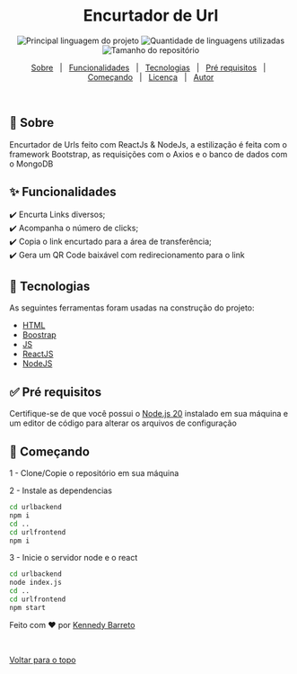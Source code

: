 <div align="center" id="top"> 
</div>

<h1 align="center"> Encurtador de Url
 </h1>

<p align="center">
  <img alt="Principal linguagem do projeto" src="https://img.shields.io/github/languages/top/KennedyBarreto/url-shortener?color=af0fff">

  <img alt="Quantidade de linguagens utilizadas" src="https://img.shields.io/github/languages/count/KennedyBarreto/url-shortener?color=af0fff">

  <img alt="Tamanho do repositório" src="https://img.shields.io/github/repo-size/KennedyBarreto/url-shortener?color=af0fff">

 


</p>



<p align="center">
  <a href="#dart-sobre">Sobre</a> &#xa0; | &#xa0; 
  <a href="#sparkles-funcionalidades">Funcionalidades</a> &#xa0; | &#xa0;
  <a href="#rocket-tecnologias">Tecnologias</a> &#xa0; | &#xa0;
  <a href="#white_check_mark-pré-requisitos">Pré requisitos</a> &#xa0; | &#xa0;
  <a href="#checkered_flag-começando">Começando</a> &#xa0; | &#xa0;
  <a href="#memo-licença">Licença</a> &#xa0; | &#xa0;
  <a href="https://github.com/KennedyBarreto" target="_blank">Autor</a>
</p>

<br>

## :dart: Sobre ##

Encurtador de Urls feito com ReactJs & NodeJs, a estilização é feita com o framework Bootstrap,
as requisições com o Axios e o banco de dados com o MongoDB

## :sparkles: Funcionalidades ##

:heavy_check_mark: Encurta Links diversos; <br>
:heavy_check_mark: Acompanha o número de clicks; <br>
:heavy_check_mark: Copia o link encurtado para a área de transferência;<br>
:heavy_check_mark: Gera um QR Code baixável com redirecionamento para o link<br>



## :rocket: Tecnologias ##

As seguintes ferramentas foram usadas na construção do projeto:

- [HTML](https://developer.mozilla.org/pt-BR/docs/Web/HTML)
- [Boostrap](https://getbootstrap.com/)
- [JS](https://developer.mozilla.org/pt-BR/docs/Web/JavaScript)
- [ReactJS](https://react.dev/)
- [NodeJS](https://nodejs.org/en)

## :white_check_mark: Pré requisitos ##

Certifique-se de que você possui o <a href="https://nodejs.org/en">Node.js 20</a> instalado
em sua máquina e um editor de código para alterar os arquivos de configuração

## :checkered_flag: Começando ##

1 - Clone/Copie o repositório em sua máquina 

2 - Instale as dependencias
```bash
cd urlbackend
npm i 
cd ..
cd urlfrontend
npm i
```
3 - Inicie o servidor node e o react
```bash
cd urlbackend
node index.js
cd ..
cd urlfrontend
npm start
```

<!--  ## :memo: Licença ##

Este projeto está sob licença MIT. Veja o arquivo [LICENSE](LICENSE.md) para mais detalhes. -->


Feito com :heart: por <a href="https://github.com/KennedyBarreto" target="_blank">Kennedy Barreto</a>

&#xa0;

<a href="#top">Voltar para o topo</a>
